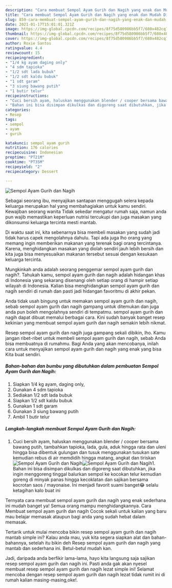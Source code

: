 ```yaml
---
description: "Cara membuat Sempol Ayam Gurih dan Nagih yang enak dan Mudah Dibuat"
title: "Cara membuat Sempol Ayam Gurih dan Nagih yang enak dan Mudah Dibuat"
slug: 859-cara-membuat-sempol-ayam-gurih-dan-nagih-yang-enak-dan-mudah-dibuat
date: 2021-01-17T15:01:01.321Z
image: https://img-global.cpcdn.com/recipes/8f75d580986bb5f7/680x482cq70/sempol-ayam-gurih-dan-nagih-foto-resep-utama.jpg
thumbnail: https://img-global.cpcdn.com/recipes/8f75d580986bb5f7/680x482cq70/sempol-ayam-gurih-dan-nagih-foto-resep-utama.jpg
cover: https://img-global.cpcdn.com/recipes/8f75d580986bb5f7/680x482cq70/sempol-ayam-gurih-dan-nagih-foto-resep-utama.jpg
author: Roxie Santos
ratingvalue: 4.4
reviewcount: 15
recipeingredient:
- "1/4 kg ayam daging only"
- "4 sdm tapioka"
- "1/2 sdt lada bubuk"
- "1/2 sdt kaldu bubuk"
- "1 sdt garam"
- "3 siung bawang putih"
- "1 butir telur"
recipeinstructions:
- "Cuci bersih ayam, haluskan menggunakan blender / cooper bersama bawang putih, tambahkan tapioka, lada, gula, aduk hingga rata dan uleni hingga bisa dibentuk gulungan dan tusuk menggunakan tusukan sate kemudian rebus di air memdidih hingga matang, angkat dan tiriskan"
- "Bahan ini bisa disimpan dikulkas dan digoreng saat dibutuhkan, jika ingin menggoreng tinggal balurkan sempol ke kocokan telur kemudian goreng di minyak panas hingga kecoklatan dan sajikan bersama kocrotan saos / mayonaise. Ini menjadi favorit suami banget😂 selalu ketagihan kalo buat ini"
categories:
- Resep
tags:
- sempol
- ayam
- gurih

katakunci: sempol ayam gurih 
nutrition: 176 calories
recipecuisine: Indonesian
preptime: "PT21M"
cooktime: "PT35M"
recipeyield: "2"
recipecategory: Dessert

---
```



![Sempol Ayam Gurih dan Nagih](https://img-global.cpcdn.com/recipes/8f75d580986bb5f7/680x482cq70/sempol-ayam-gurih-dan-nagih-foto-resep-utama.jpg)

Sebagai seorang ibu, menyajikan santapan menggugah selera kepada keluarga merupakan hal yang membahagiakan untuk kamu sendiri. Kewajiban seorang  wanita Tidak sekedar mengatur rumah saja, namun anda pun wajib memastikan keperluan nutrisi tercukupi dan juga masakan yang dikonsumsi keluarga tercinta mesti mantab.

Di waktu  saat ini, kita sebenarnya bisa membeli masakan yang sudah jadi tidak harus capek mengolahnya dahulu. Tapi ada juga lho orang yang memang ingin memberikan makanan yang terenak bagi orang tercintanya. Karena, menghidangkan masakan yang diolah sendiri jauh lebih bersih dan kita juga bisa menyesuaikan makanan tersebut sesuai dengan kesukaan keluarga tercinta. 



Mungkinkah anda adalah seorang penggemar sempol ayam gurih dan nagih?. Tahukah kamu, sempol ayam gurih dan nagih adalah hidangan khas di Indonesia yang sekarang disenangi oleh setiap orang di hampir setiap wilayah di Indonesia. Kalian bisa menghidangkan sempol ayam gurih dan nagih sendiri di rumah dan pasti jadi hidangan favoritmu di akhir pekan.

Anda tidak usah bingung untuk memakan sempol ayam gurih dan nagih, sebab sempol ayam gurih dan nagih gampang untuk ditemukan dan juga anda pun boleh mengolahnya sendiri di tempatmu. sempol ayam gurih dan nagih dapat dibuat memalui berbagai cara. Kini sudah banyak banget resep kekinian yang membuat sempol ayam gurih dan nagih semakin lebih nikmat.

Resep sempol ayam gurih dan nagih juga gampang sekali dibikin, lho. Kamu jangan ribet-ribet untuk membeli sempol ayam gurih dan nagih, sebab Anda bisa membuatnya di rumahmu. Bagi Anda yang akan mencobanya, inilah cara untuk menyajikan sempol ayam gurih dan nagih yang enak yang bisa Kita buat sendiri.

<!--inarticleads1-->

##### Bahan-bahan dan bumbu yang dibutuhkan dalam pembuatan Sempol Ayam Gurih dan Nagih:

1. Siapkan 1/4 kg ayam, daging only,
1. Gunakan 4 sdm tapioka
1. Sediakan 1/2 sdt lada bubuk
1. Siapkan 1/2 sdt kaldu bubuk
1. Gunakan 1 sdt garam
1. Gunakan 3 siung bawang putih
1. Ambil 1 butir telur




<!--inarticleads2-->

##### Langkah-langkah membuat Sempol Ayam Gurih dan Nagih:

1. Cuci bersih ayam, haluskan menggunakan blender / cooper bersama bawang putih, tambahkan tapioka, lada, gula, aduk hingga rata dan uleni hingga bisa dibentuk gulungan dan tusuk menggunakan tusukan sate kemudian rebus di air memdidih hingga matang, angkat dan tiriskan
<img src="https://img-global.cpcdn.com/steps/12835bd6c8bc9072/160x128cq70/sempol-ayam-gurih-dan-nagih-langkah-memasak-1-foto.jpg" alt="Sempol Ayam Gurih dan Nagih"><img src="https://img-global.cpcdn.com/steps/0d9e4711a6ccc9b2/160x128cq70/sempol-ayam-gurih-dan-nagih-langkah-memasak-1-foto.jpg" alt="Sempol Ayam Gurih dan Nagih">1. Bahan ini bisa disimpan dikulkas dan digoreng saat dibutuhkan, jika ingin menggoreng tinggal balurkan sempol ke kocokan telur kemudian goreng di minyak panas hingga kecoklatan dan sajikan bersama kocrotan saos / mayonaise. Ini menjadi favorit suami banget😂 selalu ketagihan kalo buat ini




Ternyata cara membuat sempol ayam gurih dan nagih yang enak sederhana ini mudah banget ya! Semua orang mampu menghidangkannya. Cara Membuat sempol ayam gurih dan nagih Cocok sekali untuk kalian yang baru mau belajar memasak ataupun bagi anda yang sudah hebat dalam memasak.

Tertarik untuk mulai mencoba bikin resep sempol ayam gurih dan nagih mantab simple ini? Kalau anda mau, yuk kita segera siapkan alat dan bahan-bahannya, setelah itu bikin deh Resep sempol ayam gurih dan nagih yang mantab dan sederhana ini. Betul-betul mudah kan. 

Jadi, daripada anda berfikir lama-lama, hayo kita langsung saja sajikan resep sempol ayam gurih dan nagih ini. Pasti anda gak akan nyesel membuat resep sempol ayam gurih dan nagih lezat simple ini! Selamat mencoba dengan resep sempol ayam gurih dan nagih lezat tidak rumit ini di rumah kalian masing-masing,oke!.

